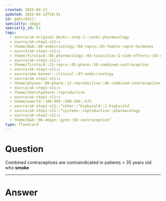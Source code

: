 ```yaml
---
created: 2025-04-13
updated: 2025-04-13T10:51
id: g$hL>EX{]:
specialty: obgyn
specialty_id: 51
tags:
  - source/ak-original-decks::step-1::zanki-pharmacology
  - source/ak-step1-v11::
  - theme/b&b::08-endocrinology::04-repro::03-female-repro-hormones
  - source/ak-step1-v11::
  - theme/firstaid::05-pharmacology::03-toxicities-&-side-effects::03-drug-reactions---endocrine/reproductive
  - source/ak-step1-v11::
  - theme/firstaid::15-repro::05-pharm::10-combined-contraception
  - source/ak-step1-v11::
  - source/ome-banner::clinical::07-endocrinology
  - source/ak-step1-v11::
  - theme/physeo::09-pharm::12-reproductive::06-combined-contraception-and-copper-iuds
  - source/ak-step1-v11::
  - theme/sketchypharm::reproductive
  - source/ak-step1-v11::
  - theme/uworld::100-999::500-599::577
  - source/ak-step1-v11::^other::^highyield::1-highyield
  - source/ak-step1-v11::^systems::reproductive::pharmacology
  - source/ak-step2-v11::
  - theme/b&b::06-obgyn::gyne::02-contraception"
type: flashcard
---
```


# Question
Combined contraceptives are contraindicated in patients > 35 years old who **smoke**

---

# Answer

